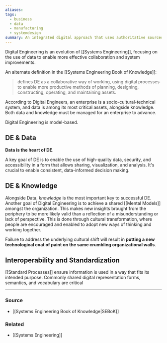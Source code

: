 ```yaml
---
aliases: 
tags:
  - business
  - data
  - manufacturing
  - systemdesign
summary: An integrated digital approach that uses authoritative sources of systems data and models as a continuum across disciplines to support lifecycle activities from concept through disposal (DoD, 2018)
---
```

Digital Engineering is an evolution of [[Systems Engineering]], focusing on the use of data to enable more effective collaboration and system improvements.

An alternate definition in the [[Systems Engineering Book of Knowledge]]:

> defines DE as a collaborative way of working, using digital processes to enable more productive methods of planning, designing, constructing, operating, and maintaining assets.

According to Digital Engineers, an enterprise is a socio-cultural-technical system, and data is among its most critical assets, alongside knowledge. Both data and knowledge must be managed for an enterprise to advance.

Digital Engineering is model-based.

## DE & Data
**Data is the heart of DE**. 

A key goal of DE is to enable the use of high-quality data, security, and accessibility in a form that allows sharing, visualization, and analysis. It's crucial to enable consistent, data-informed decision making.

## DE & Knowledge

Alongside Data, *knowledge* is the most important key to successful DE. Another goal of Digital Engineering is to achieve a shared [[Mental Models]] amongst the organization. This makes new insights brought from the periphery to be more likely valid than a reflection of a misunderstanding or lack of perspective. This is done through cultural transformation, where people are encouraged and enabled to adopt new ways of thinking and working together. 

Failure to address the underlying cultural shift will result in **putting a new technological coat of paint on the same crumbling organizational walls**.


## Interoperability and Standardization

[[Standard Processes]] ensure information is used in a way that fits its intended purpose. Commonly shared digital representation forms, semantics, and vocabulary are critical 

---
### Source
- [[Systems Engineering Book of Knowledge|SEBoK]]

### Related
- [[Systems Engineering]]